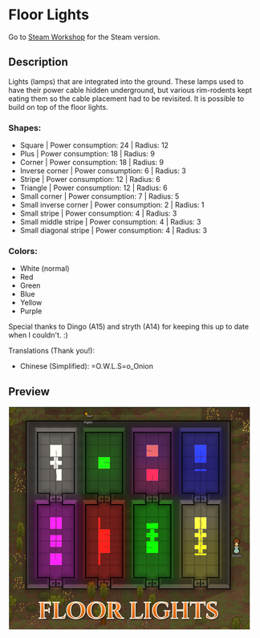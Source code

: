 # Floor Lights

Go to [Steam Workshop](https://steamcommunity.com/sharedfiles/filedetails/?id=1541728186) for the Steam version.

## Description
Lights (lamps) that are integrated into the ground. These lamps used to have their power cable hidden underground, but various rim-rodents kept eating them so the cable placement had to be revisited. It is possible to build on top of the floor lights.

### Shapes:
- Square | Power consumption: 24 | Radius: 12
- Plus | Power consumption: 18 | Radius: 9
- Corner | Power consumption: 18 | Radius: 9
- Inverse corner | Power consumption: 6 | Radius: 3
- Stripe | Power consumption: 12 | Radius: 6
- Triangle | Power consumption: 12 | Radius: 6
- Small corner | Power consumption: 7 | Radius: 5
- Small inverse corner | Power consumption: 2 | Radius: 1
- Small stripe | Power consumption: 4 | Radius: 3
- Small middle stripe | Power consumption: 4 | Radius: 3
- Small diagonal stripe | Power consumption: 4 | Radius: 3

### Colors:
- White (normal)
- Red
- Green
- Blue
- Yellow
- Purple

Special thanks to Dingo (A15) and stryth (A14) for keeping this up to date when I couldn't. :)

Translations (Thank you!):
- Chinese (Simplified): =O.W.L.S=o_Onion

## Preview
![Preview](About/Preview.png)